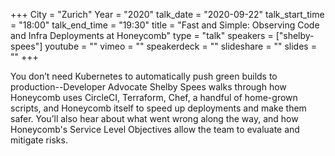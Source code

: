 +++
City = "Zurich"
Year = "2020"
talk_date = "2020-09-22"
talk_start_time = "18:00"
talk_end_time = "19:30"
title = "Fast and Simple: Observing Code and Infra Deployments at Honeycomb"
type = "talk"
speakers = ["shelby-spees"]
youtube = ""
vimeo = ""
speakerdeck = ""
slideshare = ""
slides = ""
+++

You don’t need Kubernetes to automatically push green builds to production--Developer Advocate Shelby Spees walks through how Honeycomb uses CircleCI, Terraform, Chef, a handful of home-grown scripts, and Honeycomb itself to speed up deployments and make them safer. You’ll also hear about what went wrong along the way, and how Honeycomb's Service Level Objectives allow the team to evaluate and mitigate risks.

<div id="bigmarker-conference-widget-containerf7b6d18dbacd"></div><script src="https://www.bigmarker.com/widget/register_widget.js?club=devopstuesdays-zurich&conference=f7b6d18dbacd&widget_type=image_register&series_register=&upcoming_sub_title=&live_sub_title=&rec_sub_title=&upcoming_button_text=&live_button_text=&rec_button_text=&link_to_channel=true&widget_width=600&background_color=ffffff&btext_color=2d374d&link_color=1089f5&ltext_color=ffffff&cid=6f7fd60dfdbe" type="text/javascript"></script>